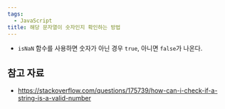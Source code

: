 ```yaml
---
tags:
  - JavaScript
title: 해당 문자열이 숫자인지 확인하는 방법
---
```



- `isNaN` 함수를 사용하면 숫자가 아닌 경우 `true`, 아니면 `false`가 나온다.

## 참고 자료

- https://stackoverflow.com/questions/175739/how-can-i-check-if-a-string-is-a-valid-number
